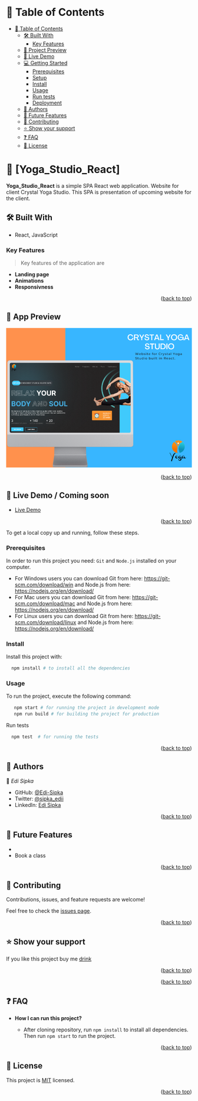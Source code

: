 <a name="readme-top"></a>

<div align="center">

  <br/>

</div>


# 📗 Table of Contents

- [📗 Table of Contents](#table-of-contents)
  - [🛠 Built With ](#built-with)
    - [Key Features ](#key-features)
  - [🚀 Project Preview ](#preview)
  - [🚀 Live Demo ](#live-demo)
  - [💻 Getting Started ](#getting-started)
    - [Prerequisites](#prerequisites)
    - [Setup](#setup)
    - [Install](#install)
    - [Usage](#usage)
    - [Run tests](#run-tests)
    - [Deployment](#deployment)
  - [👥 Authors ](#authors)
  - [🔭 Future Features ](#future-features)
  - [🤝 Contributing ](#contributing)
  - [⭐️ Show your support ](#️show-your-support)
  - [❓ FAQ ](#faq)
  - [📝 License ](#license)


# 📖 [Yoga_Studio_React] <a name="about-project"></a>

**Yoga_Studio_React** is a simple SPA React web application. Website for client Crystal Yoga Studio. This SPA is presentation of upcoming website for the client.

## 🛠 Built With <a name="built-with">
- React, JavaScript


### Key Features <a name="key-features"></a>

> Key features of the application are

- **Landing page**
- **Animations**
- **Responsivness**

<p align="right">(<a href="#readme-top">back to top</a>)</p>



## 🚀 App Preview <a name="preview"></a>

![Preview 1](./src/assets/preview1.png)


<p align="right">(<a href="#readme-top">back to top</a>)</p>


## 🚀 Live Demo / Coming soon  <a name="live-demo"></a>

- [Live Demo](https://crystalyogastudio.pages.dev/)

<p align="right">(<a href="#readme-top">back to top</a>)</p>


To get a local copy up and running, follow these steps.
### Prerequisites

In order to run this project you need:
`Git` and `Node.js` installed on your computer.

- For Windows users you can download Git from here: https://git-scm.com/download/win and Node.js from here: https://nodejs.org/en/download/
- For Mac users you can download Git from here: https://git-scm.com/download/mac and Node.js from here: https://nodejs.org/en/download/
- For Linux users you can download Git from here: https://git-scm.com/download/linux and Node.js from here: https://nodejs.org/en/download/


### Install

Install this project with:

```sh
  npm install # to install all the dependencies
```

### Usage

To run the project, execute the following command:

```sh
   npm start # for running the project in development mode
   npm run build # for building the project for production
```

Run tests
```sh
  npm test  # for running the tests
```

<p align="right">(<a href="#readme-top">back to top</a>)</p>


## 👥 Authors <a name="authors"></a>

👤 _Edi Sipka_

- GitHub: [@Edi-Sipka](https://github.com/edi-sipka)
- Twitter: [@sipka_edii](https://twitter.com/sipka_edii)
- LinkedIn: [Edi Sipka](https://www.linkedin.com/in/edi-%C5%A1ipka-5b681b202/)



<p align="right">(<a href="#readme-top">back to top</a>)</p>


## 🔭 Future Features <a name="future-features"></a>

- 
- Book a class

<p align="right">(<a href="#readme-top">back to top</a>)</p>


## 🤝 Contributing <a name="contributing"></a>

Contributions, issues, and feature requests are welcome!

Feel free to check the [issues page](https://github.com/edi-sipka/Yoga_Studio_React/issues).

<p align="right">(<a href="#readme-top">back to top</a>)</p>



## ⭐️ Show your support <a name="support"></a>

If you like this project buy me [drink](.../.../)

<p align="right">(<a href="#readme-top">back to top</a>)</p>




<p align="right">(<a href="#readme-top">back to top</a>)</p>



## ❓ FAQ <a name="faq"></a>

- **How I can run this project?**

  - After cloning repository, run `npm install` to install all dependencies. Then run `npm start` to run the project.


<p align="right">(<a href="#readme-top">back to top</a>)</p>

<!-- LICENSE -->

## 📝 License <a name="license"></a>

This project is [MIT](./LICENSE) licensed.


<p align="right">(<a href="#readme-top">back to top</a>)</p>
